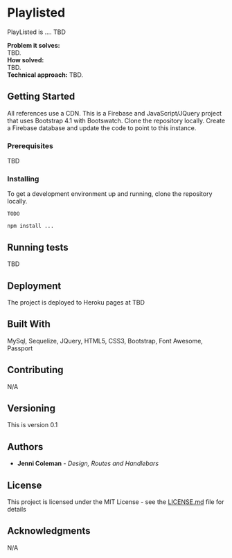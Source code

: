 # Playlisted

PlayListed is .... TBD 


**Problem it solves:** \
TBD.\
**How solved:** \
TBD.\
**Technical approach:** TBD.

## Getting Started
 
 All references use a CDN.
 This is a Firebase and JavaScript/JQuery project that uses Bootstrap 4.1 with Bootswatch.  Clone the repository locally. Create a Firebase database and update the code to point to this instance.

### Prerequisites

TBD

### Installing

To get a development environment up and running, clone the repository locally.

```
TODO

npm install ...
```

## Running tests

TBD

## Deployment

The project is deployed to Heroku pages at TBD

## Built With

MySql, Sequelize, JQuery, HTML5, CSS3, Bootstrap, Font Awesome, Passport

## Contributing

N/A

## Versioning

This is version 0.1

## Authors

* **Jenni Coleman** - *Design, Routes and Handlebars*

## License

This project is licensed under the MIT License - see the [LICENSE.md](LICENSE.md) file for details

## Acknowledgments

N/A